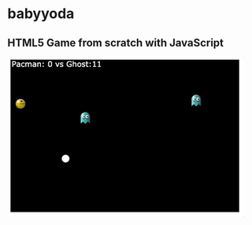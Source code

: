 # babyyoda
## HTML5 Game from scratch with JavaScript
![](https://github.com/DrVicki/PacMan-Finally/blob/main/PacMan/PacManDemo.gif)<br>
